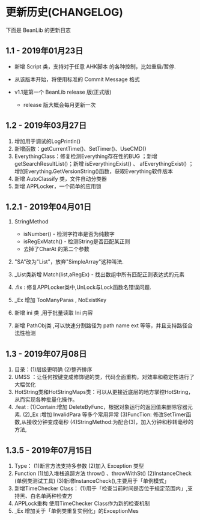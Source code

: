 # 更新历史(CHANGELOG)

下面是 BeanLib 的更新日志

## 1.1 - 2019年01月23日

- 新增 Script 类，支持对于任意 AHK脚本 的各种控制，比如重启/暂停.
- 从该版本开始，将使用标准的 Commit Message 格式

- v1.1是第一个 BeanLib  release 版(正式版)
  - release 版大概会每月更新一次

## 1.2 - 2019年03月27日

1. 增加用于调试的LogPrintln()
2. 新增函数：getCurrentTime()、SetTimer()、UseCMD()
3. EverythingClass：修复检测Everything存在性的BUG ；新增  getSearchResultList()；新增 isEverythingExist() 、 afEverythingExist() ；增加Everything.GetVersionString()函数，获取Everything软件版本
4. 新增 AutoClassify 类，文件自动分类器
5. 新增 APPLocker，一个简单的应用锁


## 1.2.1 - 2019年04月01日

1. StringMethod

    - isNumber()  - 检测字符串是否为纯数字
    - isRegExMatch() - 检测String是否匹配某正则
    - 去掉了CharAt 的第二个参数 

2. "SA"改为"List"，放弃"SimpleArray"这种叫法. 
3. _List类新增 Match(list,aRegEx) - 找出数组中所有匹配正则表达式的元素
4. .fix : 修复APPLocker类中,UnLock与Lock函数名错误问题.
5. _Ex 增加 TooManyParas , NoExistKey 
6. 新增 ini 类 ,用于批量读取 Ini 内容
7. 新增 PathObj类 ,可以快速分割路径为 path name ext 等等，并且支持路径合法性检测

## 1.3 - 2019年07月08日

1. 目录：(1)层级更明确 (2)整齐排序
2.  UMSS ：让任何按键变成修饰键的类，代码全面重构，对效率和稳定性进行了大幅优化
3. HotString类和HotStringMaps类：可以从更接近底层的地方掌控HotString，从而实现各种批量化操作。
4. .feat : 
   (1)Contain:增加 DeleteByFunc，根据对象运行的返回值来删除容器元素.
   (2)_Ex :增加 InvalidPara 等多个常用异常
   (3)FuncTion: 修改SetTimer函数,从接收分钟变成毫秒
   (4)StringMethod:为配合(3)，加入分钟和秒转毫秒的方法,

## 1.3.5 - 2019年07月15日

1. Type：
   (1)断言方法支持多参数 (2)加入 Exception 类型
2. Function 
   (1)加入堆栈追踪方法 throw() 、throwWithSt()
   (2)InstanceCheck (单例类测试工具) 
   (3)新增InstanceCheck(),主要用于「单例模式」
3. 新增TimeChecker Class：
   (1)用于「检查当前时间是否位于规定范围内」,支持黑、白名单两种检查方
4. APPLock重构
   使用TimeChecker Class作为新的检查机制 
5.  _Ex
   增加关于「单例类重复实例化」的ExceptionMes